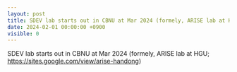```yaml
---
layout: post
title: SDEV lab starts out in CBNU at Mar 2024 (formely, ARISE lab at HGU)
date: 2024-02-01 00:00:00 +0900
visible: 0 
---
```


SDEV lab starts out in CBNU at Mar 2024 (formely, ARISE lab at HGU; https://sites.google.com/view/arise-handong)

